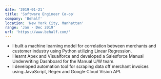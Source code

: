 ```yaml
---
date: '2019-01-21'
title: 'Software Engineer Co-op'
company: 'Behalf'
location: 'New York City, Manhattan'
range: 'Jan - Dec 2019'
url: 'https://www.behalf.com/'
---
```


- I built a machine learning model for correlation between merchants and customer industry using Python utilizing Linear Regression.
- I learnt Apex and Visualforce and developed a Salesforce Manual Underwriting Dashboard for the Manual U/W team.
- I developed automation tool for scraping data off merchant invoices using JavaScript, Regex and Google Cloud Vision API.
